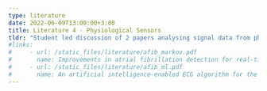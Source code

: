 ```yaml
---
type: literature
date: 2022-06-09T13:00:00+3:00
title: Literature 4 - Physiological Sensors
tldr: "Student led discussion of 2 papers analysing signal data from physiological sensors"
#links: 
#     - url: /static_files/literature/afib_markov.pdf
#       name: Improvements in atrial fibrillation detection for real-time monitoring
#     - url: /static_files/literature/afib_ml.pdf
#       name: An artificial intelligence-enabled ECG algorithm for the identification of patients with atrial fibrillation during sinus rhythm, a retrospective analysis of outcome prediction
---
```


